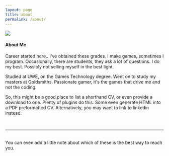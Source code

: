 ```yaml
---
layout: page
title: about
permalink: /about/
---
```


<img class="col one right" src="{{ site.baseurl }}/img/profile_1.jpg">


<br/>

#### About Me
Career started here.. I've obtained these grades. I make games, sometimes I program. Occasionally, there are students, they ask a lot of questions. I do my best. Possibly not selling myself in the best light.

Studied at UWE, on the Games Technology degree. Went on to study my masters at Goldsmiths. Passionate gamer, it's the games that drive me and not the coding.

So, this might be a good place to list a shorthand CV, or even provide a download to one. Plenty of plugins do this. Some even generate HTML into a PDF preformatted CV. Alternatively, you may want to link to linkedin instead.

<br/>
<hr/>
<br/>
<span class="contacticon center">
	<a href="mailto:james2.huxtable@uwe.ac.uk"><i class="fa fa-envelope-square"></i></a>
	<a href="https://github.com/huxyuk" target="_blank"><i class="fa fa-github-square"></i></a>
	<a href="https://www.linkedin.com/huxyuk" target="_blank"><i class="fa fa-linkedin-square"></i></a>
	<a href="https://twitter.com/huxyuk" target="_blank"><i class="fa fa-twitter-square"></i></a>
</span>

<div class="col three caption">
	You can even add a little note about which of these is the best way to reach you.
</div>

